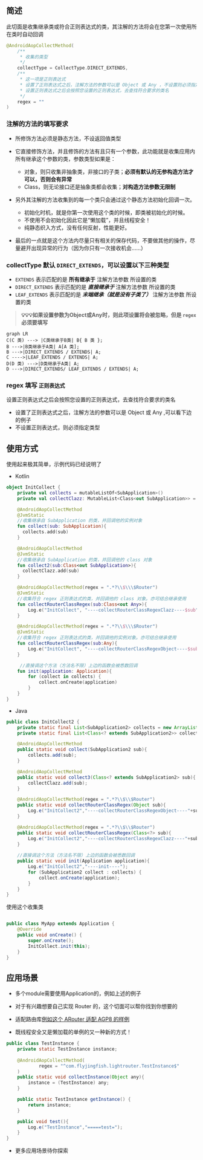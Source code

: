 ## 简述


此切面是收集继承类或符合正则表达式的类，其注解的方法将会在您第一次使用所在类时自动回调

```kotlin
@AndroidAopCollectMethod(
    /**
     * 收集的类型
     */
    collectType = CollectType.DIRECT_EXTENDS,
    /**
     * 这一项是正则表达式
     * 设置了正则表达式之后，注解方法的参数可以是 Object 或 Any ，不设置则必须指定类型
     * 设置正则表达式之后会按照您设置的正则表达式，去查找符合要求的类名
     */
    regex = ""
)
```





### 注解的方法的填写要求

- 所修饰方法必须是静态方法，不设返回值类型

- 它直接修饰方法，并且修饰的方法有且只有一个参数，此功能就是收集应用内所有继承这个参数的类，参数类型如果是：
    - 对象，则只收集非抽象类，非接口的子类；**必须有默认的无参构造方法才可以，否则会有异常**
    - Class，则无论接口还是抽象类都会收集；**对构造方法参数无限制**

- 另外其注解的方法收集到的每一个类只会通过这个静态方法初始化回调一次。
    - 初始化时机，就是你第一次使用这个类的时候，即类被初始化的时候。
    - 不使用不会初始化因此它是“懒加载”，并且线程安全！
    - 纯静态织入方式，没有任何反射，性能更好。

- 最后的一点就是这个方法内尽量只有相关的保存代码，不要做其他的操作，尽量避开出现异常的行为（因为你只有一次接收机会……）

### collectType  默认 `DIRECT_EXTENDS`，可以设置以下三种类型

- ```EXTENDS``` 表示匹配的是 **所有继承于** 注解方法参数 所设置的类
- ```DIRECT_EXTENDS``` 表示匹配的是 _**直接继承于**_ 注解方法参数 所设置的类
- ```LEAF_EXTENDS``` 表示匹配的是 _**末端继承（就是没有子类了）**_ 注解方法参数 所设置的类

> **💡💡💡如果设置参数为Object或Any时，则此项设置将会被忽略，但是 `regex` 必须要填写**

``` mermaid
graph LR
C(C 类) ---> |C类继承于B类| B{ B 类 };
B --->|B类继承于A类| A[A 类];
B --->|DIRECT_EXTENDS / EXTENDS| A;
C ---->|LEAF_EXTENDS / EXTENDS| A;
D(D 类) --->|D类继承于A类| A;
D --->|DIRECT_EXTENDS/ LEAF_EXTENDS / EXTENDS| A;
```


### regex 填写 `正则表达式`

设置正则表达式之后会按照您设置的正则表达式，去查找符合要求的类名

- 设置了正则表达式之后，注解方法的参数可以是 Object 或 Any ,可以看下边的例子
- 不设置正则表达式，则必须指定类型

## 使用方式

使用起来极其简单，示例代码已经说明了

- Kotlin

```kotlin
object InitCollect {
    private val collects = mutableListOf<SubApplication>()
    private val collectClazz: MutableList<Class<out SubApplication>> = mutableListOf()

    @AndroidAopCollectMethod
    @JvmStatic
    //收集继承自 SubApplication 的类，并回调他的实例对象
    fun collect(sub: SubApplication){
      collects.add(sub)
    }

    @AndroidAopCollectMethod
    @JvmStatic
    //收集继承自 SubApplication 的类，并回调他的 class 对象
    fun collect2(sub:Class<out SubApplication>){
      collectClazz.add(sub)
    }

    @AndroidAopCollectMethod(regex = ".*?\\$\\\$Router")
    @JvmStatic
    //收集符合 regex 正则表达式的类，并回调他的 class 对象。亦可结合继承使用
    fun collectRouterClassRegex(sub:Class<out Any>){
        Log.e("InitCollect", "----collectRouterClassRegexClazz----$sub")
    }

    @AndroidAopCollectMethod(regex = ".*?\\$\\\$Router")
    @JvmStatic
    //收集符合 regex 正则表达式的类，并回调他的实例对象。亦可结合继承使用
    fun collectRouterClassRegex(sub:Any){
        Log.e("InitCollect", "----collectRouterClassRegexObject----$sub")
    }

     //直接调这个方法（方法名不限）上边的函数会被悉数回调
    fun init(application: Application){
        for (collect in collects) {
            collect.onCreate(application)
        }
    }
}
```

- Java

```java
public class InitCollect2 {
    private static final List<SubApplication2> collects = new ArrayList<>();
    private static final List<Class<? extends SubApplication2>> collectClazz = new ArrayList<>();

    @AndroidAopCollectMethod
    public static void collect(SubApplication2 sub){
        collects.add(sub);
    }

    @AndroidAopCollectMethod
    public static void collect3(Class<? extends SubApplication2> sub){
        collectClazz.add(sub);
    }

    @AndroidAopCollectMethod(regex = ".*?\\$\\$Router")
    public static void collectRouterClassRegex(Object sub){
        Log.e("InitCollect2","----collectRouterClassRegexObject----"+sub);
    }

    @AndroidAopCollectMethod(regex = ".*?\\$\\$Router")
    public static void collectRouterClassRegex(Class<?> sub){
        Log.e("InitCollect2","----collectRouterClassRegexClazz----"+sub);
    }
    
    //直接调这个方法（方法名不限）上边的函数会被悉数回调
    public static void init(Application application){
        Log.e("InitCollect2","----init----");
        for (SubApplication2 collect : collects) {
            collect.onCreate(application);
        }
    }
}
```

使用这个收集类
```java

public class MyApp extends Application {
    @Override
    public void onCreate() {
        super.onCreate();
        InitCollect.init(this);
    }
}
```

## 应用场景

- 多个module需要使用Application的，例如上述的例子

- 对于有兴趣想要自己实现 Router 的，这个切面可以帮你找到你想要的

- 适配路由库[例如这个 ARouter 适配 AGP8 的样例](/AndroidAOP/zh/Implications/#5-agp8-arouter-androidaop)

- 既线程安全又是懒加载的单例的又一种新的方式！
```java
public class TestInstance {
    private static TestInstance instance;
    
    @AndroidAopCollectMethod(
            regex = "^com.flyjingfish.lightrouter.TestInstance$"
    )
    public static void collectInstance(Object any){
        instance = (TestInstance) any;
    }

    public static TestInstance getInstance() {
        return instance;
    }

    public void test(){
        Log.e("TestInstance","=====test=");
    }
}
```

- 更多应用场景待你探索

